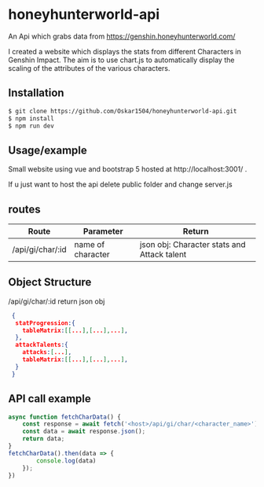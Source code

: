 # honeyhunterworld-api

An Api which grabs data from
https://genshin.honeyhunterworld.com/

I created a website which displays the stats from different Characters in Genshin Impact.
The aim is to use chart.js to automatically display the scaling of the attributes of the various characters.

## Installation
```bash
$ git clone https://github.com/Oskar1504/honeyhunterworld-api.git
$ npm install
$ npm run dev
```

## Usage/example

Small website using vue and bootstrap 5 hosted at http://localhost:3001/ .

If u just want to host the api delete public folder and change server.js

## routes

| Route        | Parameter       | Return           |
| ------------- |-------------|-------------|
| /api/gi/char/:id |  name of character   | json obj: Character stats and Attack talent |

## Object Structure

 /api/gi/char/:id return json obj
```json
 {
  statProgression:{
    tableMatrix:[[...],[...],...],
  },
  attackTalents:{
    attacks:[...],
    tableMatrix:[[...],[...],...],
  }
 }
 ```
 
## API call example
```javascript
async function fetchCharData() {
    const response = await fetch('<host>/api/gi/char/<character_name>');
    const data = await response.json();
    return data;
}
fetchCharData().then(data => {
        console.log(data)
    });
})
```
